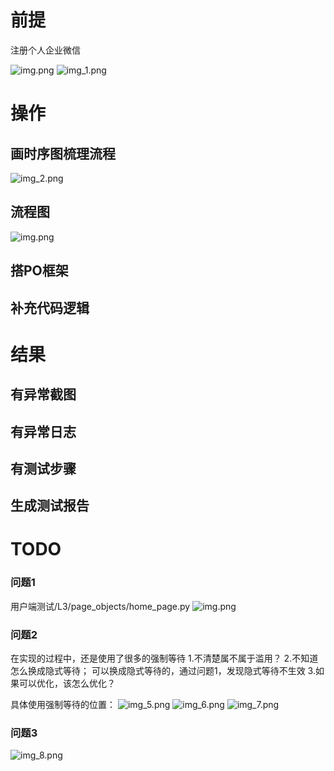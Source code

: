 # 前提

注册个人企业微信

![img.png](img.png)
![img_1.png](img_1.png)

# 操作

## 画时序图梳理流程
![img_2.png](img_2.png)

## 流程图
![img.png](img_3.png)

## 搭PO框架

## 补充代码逻辑

# 结果

## 有异常截图
## 有异常日志
## 有测试步骤
## 生成测试报告

# TODO
### 问题1
用户端测试/L3/page_objects/home_page.py
![img.png](img_4.png)

### 问题2
在实现的过程中，还是使用了很多的强制等待
1.不清楚属不属于滥用？
2.不知道怎么换成隐式等待； 可以换成隐式等待的，通过问题1，发现隐式等待不生效
3.如果可以优化，该怎么优化？

具体使用强制等待的位置：
![img_5.png](img_5.png)
![img_6.png](img_6.png)
![img_7.png](img_7.png)

### 问题3
![img_8.png](img_8.png)
